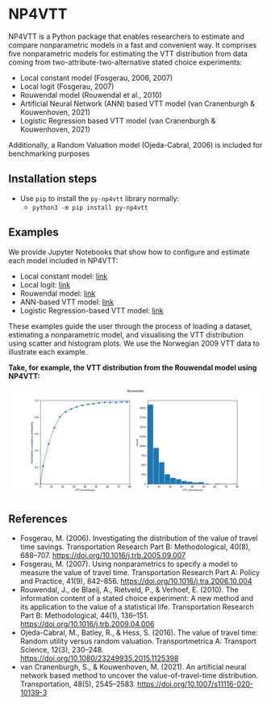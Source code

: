 # NP4VTT

NP4VTT is a Python package that enables researchers to estimate and compare nonparametric models in a fast and convenient way. It comprises five nonparametric models for estimating the VTT distribution from data coming from two-attribute-two-alternative stated choice experiments:

   * Local constant model  (Fosgerau, 2006, 2007)
   * Local logit (Fosgerau, 2007)
   * Rouwendal model (Rouwendal et al., 2010)
   * Artificial Neural Network (ANN) based VTT model (van Cranenburgh & Kouwenhoven, 2021)
   * Logistic Regression based VTT model (van Cranenburgh & Kouwenhoven, 2021)

Additionally, a Random Valuation model (Ojeda-Cabral, 2006) is included for benchmarking purposes

## Installation steps

* Use `pip` to install the `py-np4vtt` library normally:
    - `python3 -m pip install py-np4vtt`


## Examples

We provide Jupyter Notebooks that show how to configure and estimate each model included in NP4VTT:

   * Local constant model: [link](https://gitlab.tudelft.nl/np4vtt/py-np4vtt/-/blob/master/examples/lconstant.ipynb)
   * Local logit: [link](https://gitlab.tudelft.nl/np4vtt/py-np4vtt/-/blob/master/examples/loclogit.ipynb)
   * Rouwendal model: [link](https://gitlab.tudelft.nl/np4vtt/py-np4vtt/-/blob/master/examples/rouwendal.ipynb)
   * ANN-based VTT model: [link](https://gitlab.tudelft.nl/np4vtt/py-np4vtt/-/blob/master/examples/ann.ipynb)
   * Logistic Regression-based VTT model: [link](https://gitlab.tudelft.nl/np4vtt/py-np4vtt/-/blob/master/examples/logistic.ipynb)

These examples guide the user through the process of loading a dataset, estimating a nonparametric model, and visualising the VTT distribution using scatter and histogram plots. We use the Norwegian 2009 VTT data to illustrate each example.

**Take, for example, the VTT distribution from the Rouwendal model using NP4VTT:**

![VTT distribution from the Rouwendal model using NP4VTT](examples/norway_data/outcomes/rouwendal.png)

## References

   * Fosgerau, M. (2006). Investigating the distribution of the value of travel time savings. Transportation Research Part B: Methodological, 40(8), 688–707. https://doi.org/10.1016/j.trb.2005.09.007
   * Fosgerau, M. (2007). Using nonparametrics to specify a model to measure the value of travel time. Transportation Research Part A: Policy and Practice, 41(9), 842–856. https://doi.org/10.1016/j.tra.2006.10.004
   * Rouwendal, J., de Blaeij, A., Rietveld, P., & Verhoef, E. (2010). The information content of a stated choice experiment: A new method and its application to the value of a statistical life. Transportation Research Part B: Methodological, 44(1), 136–151. https://doi.org/10.1016/j.trb.2009.04.006
   * Ojeda-Cabral, M., Batley, R., & Hess, S. (2016). The value of travel time: Random utility versus random valuation. Transportmetrica A: Transport Science, 12(3), 230–248. https://doi.org/10.1080/23249935.2015.1125398
   * van Cranenburgh, S., & Kouwenhoven, M. (2021). An artificial neural network based method to uncover the value-of-travel-time distribution. Transportation, 48(5), 2545–2583. https://doi.org/10.1007/s11116-020-10139-3